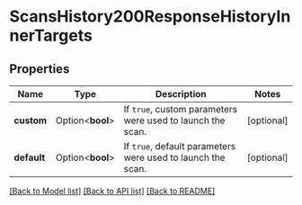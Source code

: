 # ScansHistory200ResponseHistoryInnerTargets

## Properties

Name | Type | Description | Notes
------------ | ------------- | ------------- | -------------
**custom** | Option<**bool**> | If `true`, custom parameters were used to launch the scan. | [optional]
**default** | Option<**bool**> | If `true`, default parameters were used to launch the scan. | [optional]

[[Back to Model list]](../README.md#documentation-for-models) [[Back to API list]](../README.md#documentation-for-api-endpoints) [[Back to README]](../README.md)


